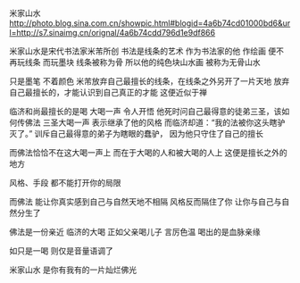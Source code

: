 米家山水
http://photo.blog.sina.com.cn/showpic.html#blogid=4a6b74cd01000bd6&url=http://s7.sinaimg.cn/orignal/4a6b74cdd796d1e9df866
 
米家山水是宋代书法家米芾所创
书法是线条的艺术
作为书法家的他
作绘画
便不再玩线条
而玩墨块
线条被称为骨
所以他的纯色块山水画
被称为无骨山水
 
只是墨笔
不着颜色
米芾放弃自己最擅长的线条，在线条之外另开了一片天地
放弃自己最擅长的，才能认识到自己真正的才能
这便近似于禅
 
临济和尚最擅长的是喝
大喝一声
令人开悟
他死时问自己最得意的徒弟三圣，该如何传佛法
三圣大喝一声
表示继承了他的风格
而临济却道：“我的法被你这头瞎驴灭了。”
训斥自己最得意的弟子为瞎眼的蠢驴，
因为他只守住了自己的擅长
 
而佛法恰恰不在这大喝一声上
而在于大喝的人和被大喝的人上
这便是擅长之外的地方
 
风格、手段
都不能打开你的局限
 
而佛法
能让你真实感到自己与自然天地不相隔
风格反而隔住了你
让你与自己与自然分生了
 
佛法是一份亲近
临济的大喝
正如父亲喝儿子
言厉色温
喝出的是血脉亲缘
 
如只是一喝
则仅是音量语调了
 
米家山水
是你有我有的一片灿烂佛光
 
 
